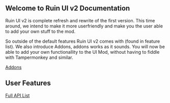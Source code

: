 ## Welcome to Ruin UI v2 Documentation

Ruin UI v2 is complete refresh and rewrite of the first version.
This time around, we intend to make it more userfriendly and make you the user able to add your own stuff to the mod.

So outside of the default features Ruin UI v2 comes with (found in feature list).
We also introduce Addons, addons works as it sounds. You will now be able to add your own functionallity to  the UI Mod, without having to fiddle with Tampermonkey and similar.

[Addons](https://bauqq.github.io/ruinui-v2/addons/)

## User Features


[Full API List](https://bauqq.github.io/ruinui-v2/api/)